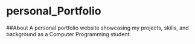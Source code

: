 # personal_Portfolio

##About
A personal portfolio website showcasing my projects, skills, and background as a Computer Programming student.

